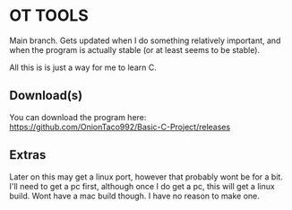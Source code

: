 # OT TOOLS
Main branch. Gets updated when I do something relatively important, and when the program is actually stable (or at least seems to be stable).

All this is is just a way for me to learn C.

## Download(s)

You can download the program here: https://github.com/OnionTaco992/Basic-C-Project/releases

## Extras

Later on this may get a linux port, however that probably wont be for a bit. I'll need to get a pc first, although once I do get a pc, this will get a linux build.
Wont have a mac build though. I have no reason to make one.
